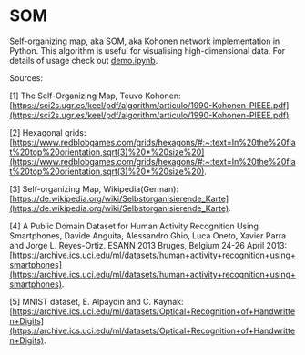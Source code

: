 # SOM

Self-organizing map, aka SOM, aka Kohonen network implementation in Python. This algorithm is useful for visualising high-dimensional data. For details of usage check out [demo.ipynb](https://github.com/gekas145/SOM/blob/main/demo.ipynb).

Sources:

[1] The Self-Organizing Map, Teuvo Kohonen: [https://sci2s.ugr.es/keel/pdf/algorithm/articulo/1990-Kohonen-PIEEE.pdf](https://sci2s.ugr.es/keel/pdf/algorithm/articulo/1990-Kohonen-PIEEE.pdf).

[2] Hexagonal grids: [https://www.redblobgames.com/grids/hexagons/#:~:text=In%20the%20flat%20top%20orientation,sqrt(3)%20*%20size%20](https://www.redblobgames.com/grids/hexagons/#:~:text=In%20the%20flat%20top%20orientation,sqrt(3)%20*%20size%20).

[3] Self-organizing Map, Wikipedia(German): [https://de.wikipedia.org/wiki/Selbstorganisierende_Karte](https://de.wikipedia.org/wiki/Selbstorganisierende_Karte).

[4] A Public Domain Dataset for Human Activity Recognition Using Smartphones, Davide Anguita, Alessandro Ghio, Luca Oneto, Xavier Parra and Jorge L. Reyes-Ortiz. ESANN 2013 Bruges, Belgium 24-26 April 2013: [https://archive.ics.uci.edu/ml/datasets/human+activity+recognition+using+smartphones](https://archive.ics.uci.edu/ml/datasets/human+activity+recognition+using+smartphones).

[5] MNIST dataset, E. Alpaydin and C. Kaynak: [https://archive.ics.uci.edu/ml/datasets/Optical+Recognition+of+Handwritten+Digits](https://archive.ics.uci.edu/ml/datasets/Optical+Recognition+of+Handwritten+Digits).
